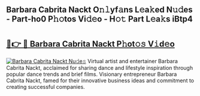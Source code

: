 ## Barbara Cabrita Nackt O𝚗𝚕yf𝚊ns L𝚎a𝚔ed N𝚞𝚍es - Part-ho0 P𝚑𝚘tos Vi𝚍𝚎o - H𝚘𝚝 Part L𝚎a𝚔s iBtp4

# <h2><a href="http://kfckuc.oniu.top/?m=Barbara+Cabrita+Nackt">🔗👉 🔴 Barbara Cabrita Nackt P𝚑ot𝚘𝚜 V𝚒d𝚎o</a></h2>

[![Barbara Cabrita Nackt Nu𝚍e𝚜](https://i.imgur.com/0qMVB7G.gif)](http://kfckuc.oniu.top/?m=Barbara+Cabrita+Nackt)
Virtual artist and entertainer Barbara Cabrita Nackt, acclaimed for sharing dance and lifestyle inspiration through popular dance trends and brief films. Visionary entrepreneur Barbara Cabrita Nackt, famed for their innovative business ideas and commitment to creating successful companies.  
